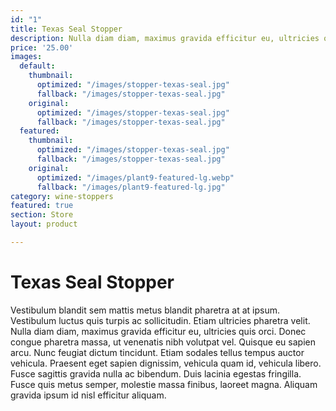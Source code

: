 ```yaml
---
id: "1"
title: Texas Seal Stopper
description: Nulla diam diam, maximus gravida efficitur eu, ultricies quis orci.
price: '25.00'
images:
  default:
    thumbnail:
      optimized: "/images/stopper-texas-seal.jpg"
      fallback: "/images/stopper-texas-seal.jpg"
    original:
      optimized: "/images/stopper-texas-seal.jpg"
      fallback: "/images/stopper-texas-seal.jpg"
  featured:
    thumbnail:
      optimized: "/images/stopper-texas-seal.jpg"
      fallback: "/images/stopper-texas-seal.jpg"
    original:
      optimized: "/images/plant9-featured-lg.webp"
      fallback: "/images/plant9-featured-lg.jpg"
category: wine-stoppers
featured: true
section: Store
layout: product

---
```

# Texas Seal Stopper

Vestibulum blandit sem mattis metus blandit pharetra at at ipsum. Vestibulum luctus quis turpis ac sollicitudin. Etiam ultricies pharetra velit. Nulla diam diam, maximus gravida efficitur eu, ultricies quis orci. Donec congue pharetra massa, ut venenatis nibh volutpat vel. Quisque eu sapien arcu. Nunc feugiat dictum tincidunt. Etiam sodales tellus tempus auctor vehicula. Praesent eget sapien dignissim, vehicula quam id, vehicula libero. Fusce sagittis gravida nulla ac bibendum. Duis lacinia egestas fringilla. Fusce quis metus semper, molestie massa finibus, laoreet magna. Aliquam gravida ipsum id nisl efficitur aliquam.